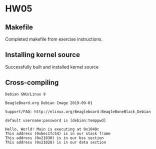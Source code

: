 # HW05

## Makefile
Completed makefile from exercise instructions.

## Installing kernel source
Successfully built and installed kernel source

## Cross-compiling
	
	Debian GNU/Linux 9

	BeagleBoard.org Debian Image 2019-09-01

	Support/FAQ: http://elinux.org/Beagleboard:BeagleBoneBlack_Debian

	default username:password is [debian:temppwd]

	Hello, World! Main is executing at 0x1040c
	This address (0xbec1fc54) is in our stack frame
	This address (0x21030) is in our bss section
	This address (0x21028) is in our data section

